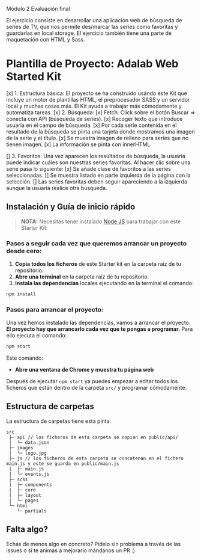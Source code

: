 Módulo 2 Evaluación final

El ejercicio consiste en desarrollar una aplicación web de búsqueda de series de TV, que nos permite
des/marcar las series como favoritas y guardarlas en local storage.
El ejercicio también tiene una parte de maquetación con HTML y Sass.

# Plantilla de Proyecto: Adalab Web Started Kit

[x] 1. Estructura básica:
El proyecto se ha construido usándo este Kit que incluye un motor de plantillas HTML, el preprocesador SASS y un servidor local y muchas cosas más. El Kit ayuda a trabajar más cómodamente y automatiza tareas.
[x] 2. Búsqueda:
[x] Fetch: Click sobre el botón Buscar => conecta con API (búsqueda de series).
[x] Recoger texto que introduce usuaria en el campo de búsqueda.
[x] Por cada serie contenida en el resultado de la búsqueda se pinta una tarjeta donde mostramos una imagen de la serie y el título.
[x] Se muestra imagen de relleno para series que no tienen imagen.
[x] La información se pinta con innerHTML.

[] 3. Favoritos: Una vez aparecen los resultados de búsqueda, la usuaria puede indicar cuáles son nuestras series favoritas. Al hacer clic sobre una serie pasa lo siguiente:
[x] Se añade clase de favoritos a las series seleccionadas.
[] Se muestra listado en parte izquierda de la página con la selección.
[] Las series favoritas deben seguir apareciendo a la izquierda aunque la usuaria realice otra búsqueda.

## Instalación y Guía de inicio rápido

> **NOTA:** Necesitas tener instalado [Node JS](https://nodejs.org/) para trabajar con este Starter Kit:

### Pasos a seguir cada vez que queremos arrancar un proyecto desde cero:

1. **Copia todos los ficheros** de este Starter kit en la carpeta raíz de tu repositorio.
1. **Abre una terminal** en la carpeta raíz de tu repositorio.
1. **Instala las dependencias** locales ejecutando en la terminal el comando:

```bash
npm install
```

### Pasos para arrancar el proyecto:

Una vez hemos instalado las dependencias, vamos a arrancar el proyecto. **El proyecto hay que arrancarlo cada vez que te pongas a programar.** Para ello ejecuta el comando:

```bash
npm start
```

Este comando:

- **Abre una ventana de Chrome y muestra tu página web**

Después de ejecutar `npm start` ya puedes empezar a editar todos los ficheros que están dentro de la carpeta `src/` y programar cómodamente.

## Estructura de carpetas

La estructura de carpetas tiene esta pinta:

```
src
 ├─ api // los ficheros de esta carpeta se copian en public/api/
 |  └─ data.json
 ├─ images
 |  └─ logo.jpg
 ├─ js // los ficheros de esta carpeta se concatenan en el fichero main.js y este se guarda en public/main.js
 |  ├─ main.js
 |  └─ events.js
 ├─ scss
 |  ├─ components
 |  ├─ core
 |  ├─ layout
 |  └─ pages
 └─ html
    └─ partials
```

## Falta algo?

Echas de menos algo en concreto? Pidelo sin problema a través de las issues o si te animas a mejorarlo mándanos un PR :)
